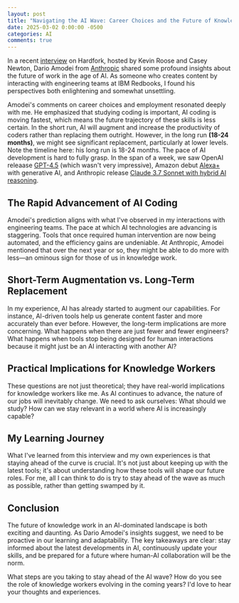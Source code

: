 ```yaml
---
layout: post
title: "Navigating the AI Wave: Career Choices and the Future of Knowledge Work"
date: 2025-03-02 0:00:00 -0500
categories: AI
comments: true
---
```


In a recent [interview](https://youtu.be/YhGUSIvsn_Y?si=1SswdqMWnvXvbMFo&t=3278) on Hardfork, hosted by Kevin Roose and Casey Newton, Dario Amodei from [Anthropic](https://www.anthropic.com/) shared some profound insights about the future of work in the age of AI. As someone who creates content by interacting with engineering teams at IBM Redbooks, I found his perspectives both enlightening and somewhat unsettling.

Amodei's comments on career choices and employment resonated deeply with me. He emphasized that studying coding is important, AI coding is moving fastest, which means the future trajectory of these skills is less certain. In the short run, AI will augment and increase the productivity of coders rather than replacing them outright. However, in the long run **(18-24 months)**, we might see significant replacement, particularly at lower levels. Note the timeline here: his long run is 18-24 months. The pace of AI development is hard to fully grasp. In the span of a week, we saw OpenAI releaase [GPT-4.5](https://openai.com/index/introducing-gpt-4-5/) (which wasn't very impressive), Amazon debut [Alexa+](https://www.aboutamazon.com/news/devices/new-alexa-generative-artificial-intelligence) with generative AI, and Anthropic release [Claude 3.7 Sonnet with hybrid AI reasoning](https://www.anthropic.com/news/claude-3-7-sonnet).

## The Rapid Advancement of AI Coding

Amodei's prediction aligns with what I've observed in my interactions with engineering teams. The pace at which AI technologies are advancing is staggering. Tools that once required human intervention are now being automated, and the efficiency gains are undeniable. At Anthropic, Amodei mentioned that over the next year or so, they might be able to do more with less—an ominous sign for those of us in knowledge work.

## Short-Term Augmentation vs. Long-Term Replacement

In my experience, AI has already started to augment our capabilities. For instance, AI-driven tools help us generate content faster and more accurately than ever before. However, the long-term implications are more concerning. What happens when there are just fewer and fewer engineers? What happens when tools stop being designed for human interactions because it might just be an AI interacting with another AI?

## Practical Implications for Knowledge Workers

These questions are not just theoretical; they have real-world implications for knowledge workers like me. As AI continues to advance, the nature of our jobs will inevitably change. We need to ask ourselves: What should we study? How can we stay relevant in a world where AI is increasingly capable?

## My Learning Journey

What I've learned from this interview and my own experiences is that staying ahead of the curve is crucial. It's not just about keeping up with the latest tools; it's about understanding how these tools will shape our future roles. For me, all I can think to do is try to stay ahead of the wave as much as possible, rather than getting swamped by it.

## Conclusion

The future of knowledge work in an AI-dominated landscape is both exciting and daunting. As Dario Amodei's insights suggest, we need to be proactive in our learning and adaptability. The key takeaways are clear: stay informed about the latest developments in AI, continuously update your skills, and be prepared for a future where human-AI collaboration will be the norm.

What steps are you taking to stay ahead of the AI wave? How do you see the role of knowledge workers evolving in the coming years? I'd love to hear your thoughts and experiences.
